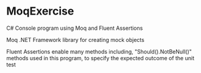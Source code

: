 # MoqExercise
C# Console program using Moq and Fluent Assertions

Moq .NET Framework library for creating mock objects

Fluent Assertions enable many methods including, "Should().NotBeNull()" methods used in this program, to specify the expected outcome of the unit test  
